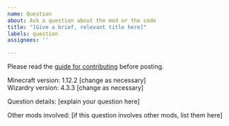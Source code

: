 ```yaml
---
name: Question
about: Ask a question about the mod or the code
title: "[Give a brief, relevant title here]"
labels: question
assignees: ''

---
```


Please read the [guide for contributing](https://github.com/Electroblob77/Wizardry/blob/1.12.2/CONTRIBUTING.md) before posting.

Minecraft version: 1.12.2 [change as necessary]  
Wizardry version: 4.3.3 [change as necessary]

Question details: [explain your question here]

Other mods involved: [if this question involves other mods, list them here]

